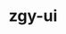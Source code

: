 ---
layout: home

title: zgy-ui
titleTemplate: 一个Vue3组件库

hero:
  name: zgy-ui
  text: 一个Vue3组件库
  tagline: 没啥特点仅供学习
  image:
    src: /logo/zgy-ui.png
    alt: zgy-ui
  actions:
    - theme: brand
      text: 开始
      link: /guild/installation.html
    # - theme: alt
      # text: 在 Gitee 上查看
      # link: https://gitee.com/geeksdidi/kittyui

features:
  - icon: 💡
    title: Vue3组件库
    details: 基于vite打包和TypeScript开发
  - icon: 📦
    title: 仅供学习使用
    details: 倾向于Vue3组件库的学习，请勿用于实际生产项目
  - icon: 🛠️
    title: 按需引入
    details: 直接支持按需引入无需配置任何插件。
---
